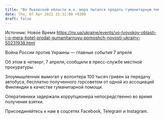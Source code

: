 ```yaml
---
title: "Во Львовской области и.о. мэра пытался продать гуманитарную помощь — прокуратура"
date: Thu, 07 Apr 2022 15:31:00 +0300
draft: false
---
```

Источник: Новое Время https://nv.ua/ukraine/events/vo-lvovskoy-oblasti-i-o-mera-hotel-prodat-gumanitarnuyu-pomoshch-novosti-ukrainy-50231938.html


Война России против Украины — главные события 7 апреля

Об этом в четверг, 7 апреля, сообщили в пресс-службе местной прокуратуры.

Злоумышленник вымогал у волонтера 100 тысяч гривен за передачу автобуса, бесплатно полученного горсоветом от одной из ассоциаций Финляндии в качестве гуманитарной помощи.

Оперативники задержали коррупционера непосредственно во время получения взятки.

Присоединяйтесь к нам в соцсетях Facebook, Telegram и Instagram.
